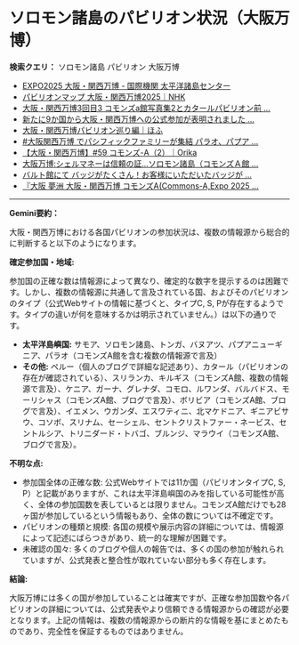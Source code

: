 # ソロモン諸島のパビリオン状況（大阪万博）

**検索クエリ：** ソロモン諸島 パビリオン 大阪万博

- [EXPO2025 大阪・関西万博 - 国際機関 太平洋諸島センター](https://pic.or.jp/featured_word/10255/)
- [パビリオンマップ 大阪・関西万博2025｜NHK](https://www3.nhk.or.jp/news/special/osaka_expo/pavilion/)
- [大阪・関西万博3回目3 コモンズa館写真集2とカタールパビリオン前 ...](https://ameblo.jp/bomuu/entry-12895014892.html)
- [新たに9か国から大阪・関西万博への公式参加が表明されました ...](https://www.expo2025.or.jp/news/news-20220531-01/)
- [大阪・関西万博パビリオン巡り編｜ほふ](https://note.com/matugeya/n/nedf39f8182d6)
- [#大阪関西万博 でパシフィックファミリーが集結 パラオ、パプア ...](https://www.instagram.com/p/DLBl9BHzbct/)
- [【大阪・関西万博】#59 コモンズ-A（2）｜Orika](https://note.com/orika_1101/n/n42ce5b4d304b)
- [大阪万博:シェルマネーは信頼の証…ソロモン諸島（コモンズＡ館 ...](https://www.yomiuri.co.jp/expo2025/now/20250523-OYO1T50009/)
- [バルト館にて バッジがたくさん！お客様にいただいたバッジが ...](https://www.instagram.com/p/DNpW9gmRyUj/)
- [『大阪 夢洲 大阪・関西万博 コモンズA(Commons-A,Expo 2025 ...](https://4travel.jp/travelogue/11979428)


---

**Gemini要約：**

大阪・関西万博における各国パビリオンの参加状況は、複数の情報源から総合的に判断すると以下のようになります。

**確定参加国・地域:**

参加国の正確な数は情報源によって異なり、確定的な数字を提示するのは困難です。しかし、複数の情報源に共通して言及されている国、およびそのパビリオンのタイプ（公式Webサイトの情報に基づくと、タイプC, S, Pが存在するようです。タイプの違いが何を意味するかは明示されていません。）は以下の通りです。

* **太平洋島嶼国:** サモア、ソロモン諸島、トンガ、バヌアツ、パプアニューギニア、パラオ（コモンズA館を含む複数の情報源で言及）
* **その他:** ペルー（個人のブログで詳細な記述あり）、カタール（パビリオンの存在が確認されている）、スリランカ、キルギス（コモンズA館、複数の情報源で言及）、ケニア、ガーナ、グレナダ、コモロ、ルワンダ、バルバドス、モーリシャス（コモンズA館、ブログで言及）、ボリビア（コモンズA館、ブログで言及）、イエメン、ウガンダ、エスワティニ、北マケドニア、ギニアビサウ、コソボ、スリナム、セーシェル、セントクリストファー・ネービス、セントルシア、トリニダード・トバゴ、ブルンジ、マラウイ（コモンズA館、ブログで言及）。


**不明な点:**

* 参加国全体の正確な数:  公式Webサイトでは11か国（パビリオンタイプC, S, P）と記載がありますが、これは太平洋島嶼国のみを指している可能性が高く、全体の参加国数を表しているとは限りません。コモンズA館だけでも28ヶ国が参加しているという情報もあり、全体の数については不確定です。
* パビリオンの種類と規模:  各国の規模や展示内容の詳細については、情報源によって記述にばらつきがあり、統一的な理解が困難です。
* 未確認の国々:  多くのブログや個人の報告では、多くの国の参加が触れられていますが、公式発表と整合性が取れていない部分も多く存在します。


**結論:**

大阪万博には多くの国が参加していることは確実ですが、正確な参加国数や各パビリオンの詳細については、公式発表やより信頼できる情報源からの確認が必要となります。上記の情報は、複数の情報源からの断片的な情報を基にまとめたものであり、完全性を保証するものではありません。

